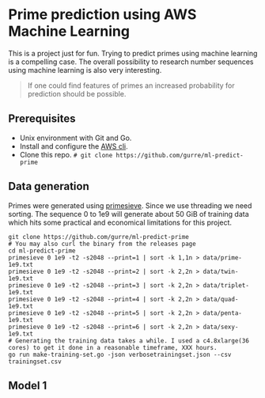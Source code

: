 # Prime prediction using AWS Machine Learning
This is a project just for fun. Trying to predict primes using machine learning is a compelling case. The overall possibility to research number sequences using machine learning is also very interesting.

> If one could find features of primes an increased probability for prediction should be possible.

## Prerequisites
 - Unix environment with Git and Go.
 - Install and configure the [AWS cli](http://docs.aws.amazon.com/cli/latest/userguide/cli-chap-getting-started.html).
 - Clone this repo. `# git clone https://github.com/gurre/ml-predict-prime`

## Data generation
Primes were generated using [primesieve](https://github.com/kimwalisch/primesieve). Since we use threading we need sorting. The sequence 0 to 1e9 will generate about 50 GiB of training data which hits some practical and economical limitations for this project.
```
git clone https://github.com/gurre/ml-predict-prime
# You may also curl the binary from the releases page
cd ml-predict-prime
primesieve 0 1e9 -t2 -s2048 --print=1 | sort -k 1,1n > data/prime-1e9.txt
primesieve 0 1e9 -t2 -s2048 --print=2 | sort -k 2,2n > data/twin-1e9.txt
primesieve 0 1e9 -t2 -s2048 --print=3 | sort -k 2,2n > data/triplet-1e9.txt
primesieve 0 1e9 -t2 -s2048 --print=4 | sort -k 2,2n > data/quad-1e9.txt
primesieve 0 1e9 -t2 -s2048 --print=5 | sort -k 2,2n > data/penta-1e9.txt
primesieve 0 1e9 -t2 -s2048 --print=6 | sort -k 2,2n > data/sexy-1e9.txt
# Generating the training data takes a while. I used a c4.8xlarge(36 cores) to get it done in a reasonable timeframe, XXX hours.
go run make-training-set.go -json verbosetrainingset.json --csv trainingset.csv
```

## Model 1
